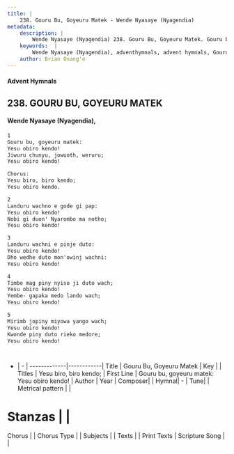 ```yaml
---
title: |
    238. Gouru Bu, Goyeuru Matek - Wende Nyasaye (Nyagendia)
metadata:
    description: |
        Wende Nyasaye (Nyagendia) 238. Gouru Bu, Goyeuru Matek. Gouru bu, goyeuru matek: Yesu obiro kendo! Jiwuru chunyu, jowuoth, weruru; Yesu obiro kendo!  Chorus: Yesu biro, biro kendo; Yesu obiro kendo.  
    keywords:  |
        Wende Nyasaye (Nyagendia), adventhymnals, advent hymnals, Gouru Bu, Goyeuru Matek, Gouru bu, goyeuru matek: Yesu obiro kendo!. Yesu biro, biro kendo;
    author: Brian Onang'o
---
```


#### Advent Hymnals
## 238. GOURU BU, GOYEURU MATEK
####  Wende Nyasaye (Nyagendia),

```txt
1
Gouru bu, goyeuru matek:
Yesu obiro kendo!
Jiwuru chunyu, jowuoth, weruru;
Yesu obiro kendo!

Chorus:
Yesu biro, biro kendo;
Yesu obiro kendo.

2
Landuru wachno e gode gi pap:
Yesu obiro kendo!
Nobi gi duon' Nyarombo ma notho;
Yesu obiro kendo!

3
Landuru wachni e pinje duto:
Yesu obiro kendo!
Dho wedhe duto mon'owinj wachni:
Yesu obiro kendo!

4
Timbe mag piny nyiso ji duto wach;
Yesu obiro kendo!
Yembe- gapaka medo lando wach;
Yesu obiro kendo!

5
Mirimb jopiny miyowa yango wach;
Yesu obiro kendo!
Kwonde piny duto rieko medore;
Yesu obiro kendo!




```

- |   -  |
-------------|------------|
Title | Gouru Bu, Goyeuru Matek |
Key |  |
Titles | Yesu biro, biro kendo; |
First Line | Gouru bu, goyeuru matek: Yesu obiro kendo! |
Author | 
Year | 
Composer| |
Hymnal|  - |
Tune|  |
Metrical pattern | |
# Stanzas |  |
Chorus |  |
Chorus Type |  |
Subjects | |
Texts |  |
Print Texts | 
Scripture Song |  |
    
